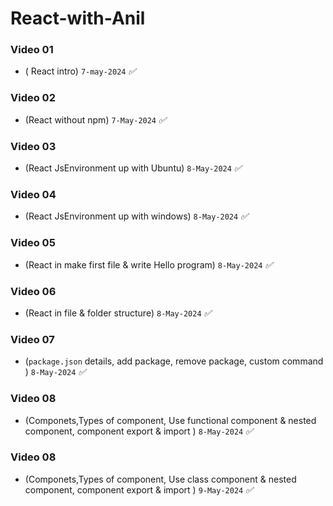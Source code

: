 # React-with-Anil

### Video 01 
* ( React intro) `7-may-2024` _✅_


### Video 02 
* (React without npm) `7-May-2024`  _✅_


### Video 03 
* (React JsEnvironment up with Ubuntu) `8-May-2024`  _✅_

### Video 04
* (React JsEnvironment up with windows) `8-May-2024`  _✅_

### Video 05
* (React in make first file & write Hello program) `8-May-2024`  _✅_

### Video 06
* (React in file & folder structure) `8-May-2024`  _✅_


### Video 07
* (`package.json` details, add package, remove package, custom command ) `8-May-2024`  _✅_


### Video 08
* (Componets,Types of component, Use functional component & nested component, component export & import ) `8-May-2024`  _✅_

### Video 08
* (Componets,Types of component, Use class component & nested component, component export & import ) `9-May-2024`  _✅_



